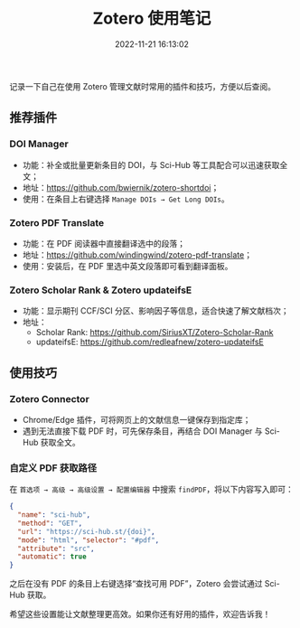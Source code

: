 ﻿---
title: "Zotero 使用笔记"
date: 2022-11-21 16:13:02
draft: false
---

记录一下自己在使用 Zotero 管理文献时常用的插件和技巧，方便以后查阅。

## 推荐插件

### DOI Manager
- 功能：补全或批量更新条目的 DOI，与 Sci-Hub 等工具配合可以迅速获取全文；
- 地址：<https://github.com/bwiernik/zotero-shortdoi>；
- 使用：在条目上右键选择 `Manage DOIs → Get Long DOIs`。

### Zotero PDF Translate
- 功能：在 PDF 阅读器中直接翻译选中的段落；
- 地址：<https://github.com/windingwind/zotero-pdf-translate>；
- 使用：安装后，在 PDF 里选中英文段落即可看到翻译面板。

### Zotero Scholar Rank & Zotero updateifsE
- 功能：显示期刊 CCF/SCI 分区、影响因子等信息，适合快速了解文献档次；
- 地址：
  - Scholar Rank: <https://github.com/SiriusXT/Zotero-Scholar-Rank>
  - updateifsE: <https://github.com/redleafnew/zotero-updateifsE>

## 使用技巧

### Zotero Connector
- Chrome/Edge 插件，可将网页上的文献信息一键保存到指定库；
- 遇到无法直接下载 PDF 时，可先保存条目，再结合 DOI Manager 与 Sci-Hub 获取全文。

### 自定义 PDF 获取路径
在 `首选项 → 高级 → 高级设置 → 配置编辑器` 中搜索 `findPDF`，将以下内容写入即可：

```json
{ 
  "name": "sci-hub", 
  "method": "GET",    
  "url": "https://sci-hub.st/{doi}",    
  "mode": "html", "selector": "#pdf",    
  "attribute": "src",
  "automatic": true
}
```

之后在没有 PDF 的条目上右键选择“查找可用 PDF”，Zotero 会尝试通过 Sci-Hub 获取。

希望这些设置能让文献整理更高效。如果你还有好用的插件，欢迎告诉我！
